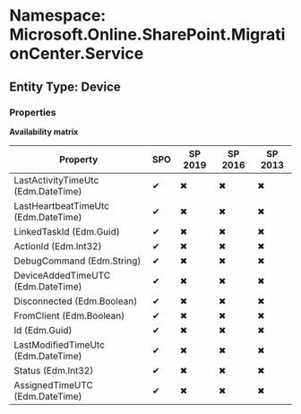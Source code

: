 # Namespace: Microsoft.Online.SharePoint.MigrationCenter.Service
## Entity Type: Device

### Properties

**Availability matrix**

Property | SPO | SP 2019 | SP 2016 | SP 2013
----------|-----|---------|---------|--------
LastActivityTimeUtc (Edm.DateTime) | ✔ | ✖ | ✖ | ✖
LastHeartbeatTimeUtc (Edm.DateTime) | ✔ | ✖ | ✖ | ✖
LinkedTaskId (Edm.Guid) | ✔ | ✖ | ✖ | ✖
ActionId (Edm.Int32) | ✔ | ✖ | ✖ | ✖
DebugCommand (Edm.String) | ✔ | ✖ | ✖ | ✖
DeviceAddedTimeUTC (Edm.DateTime) | ✔ | ✖ | ✖ | ✖
Disconnected (Edm.Boolean) | ✔ | ✖ | ✖ | ✖
FromClient (Edm.Boolean) | ✔ | ✖ | ✖ | ✖
Id (Edm.Guid) | ✔ | ✖ | ✖ | ✖
LastModifiedTimeUtc (Edm.DateTime) | ✔ | ✖ | ✖ | ✖
Status (Edm.Int32) | ✔ | ✖ | ✖ | ✖
AssignedTimeUTC (Edm.DateTime) | ✔ | ✖ | ✖ | ✖

